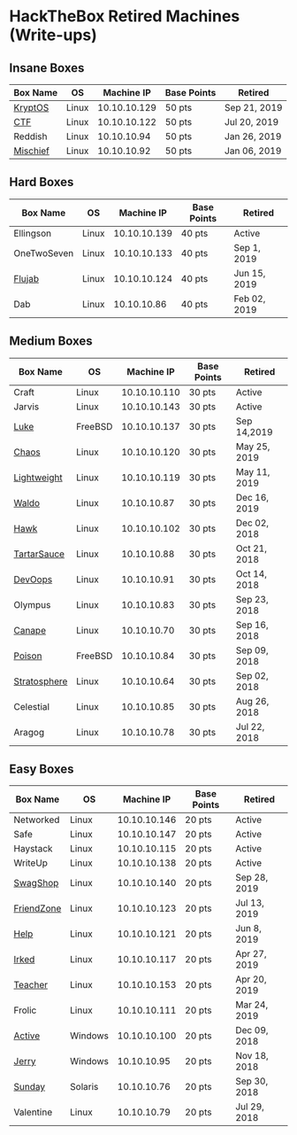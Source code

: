 # HackTheBox Retired Machines (Write-ups)

## Insane Boxes
Box Name | OS | Machine IP | Base Points | Retired
--- | --- | --- | --- | ---
[KryptOS](./boxes/50_04%20-%20Kryptos%20(10.10.10.129)) | Linux | 10.10.10.129 | 50 pts | Sep 21, 2019
[CTF](https://github.com/jebidiah-anthony/htb_ctf) | Linux | 10.10.10.122 | 50 pts | Jul 20, 2019
Reddish | Linux | 10.10.10.94 | 50 pts | Jan 26, 2019
[Mischief](https://hackedthebox.wordpress.com/htb-mischief/) | Linux | 10.10.10.92 | 50 pts | Jan 06, 2019

## Hard Boxes
Box Name | OS | Machine IP | Base Points | Retired
--- | --- | --- | --- | ---
Ellingson | Linux | 10.10.10.139 | 40 pts | Active
OneTwoSeven | Linux | 10.10.10.133 | 40 pts | Sep 1, 2019
[Flujab](https://github.com/jebidiah-anthony/htb_flujab) | Linux | 10.10.10.124 | 40 pts | Jun 15, 2019
Dab | Linux | 10.10.10.86 | 40 pts | Feb 02, 2019

## Medium Boxes
Box Name | OS | Machine IP | Base Points | Retired
--- | --- | --- | --- | ---
Craft | Linux | 10.10.10.110 | 30 pts | Active
Jarvis | Linux | 10.10.10.143 | 30 pts | Active
[Luke](https://github.com/jebidiah-anthony/htb_luke) | FreeBSD | 10.10.10.137 | 30 pts | Sep 14,2019
[Chaos](https://github.com/jebidiah-anthony/htb_chaos) | Linux | 10.10.10.120 | 30 pts | May 25, 2019
[Lightweight](https://github.com/jebidiah-anthony/htb_lightweight) | Linux | 10.10.10.119 | 30 pts | May 11, 2019
[Waldo](https://hackedthebox.wordpress.com/htb-waldo/) | Linux | 10.10.10.87 | 30 pts | Dec 16, 2019
[Hawk](https://hackedthebox.wordpress.com/htb-hawk/) | Linux | 10.10.10.102 | 30 pts | Dec 02, 2018
[TartarSauce](https://hackedthebox.wordpress.com/htb-tartarsauce/) | Linux | 10.10.10.88 | 30 pts | Oct 21, 2018
[DevOops](https://hackedthebox.wordpress.com/htb-dev0ops/) | Linux | 10.10.10.91 | 30 pts | Oct 14, 2018
Olympus | Linux | 10.10.10.83 | 30 pts | Sep 23, 2018
[Canape](https://hackedthebox.wordpress.com/htb-canape/) | Linux | 10.10.10.70 | 30 pts | Sep 16, 2018
[Poison](https://hackedthebox.wordpress.com/htb-poison/) | FreeBSD | 10.10.10.84 | 30 pts | Sep 09, 2018
[Stratosphere](https://hackedthebox.wordpress.com/htb-stratosphere/) | Linux | 10.10.10.64  | 30 pts | Sep 02, 2018
Celestial | Linux | 10.10.10.85 | 30 pts | Aug 26, 2018
Aragog | Linux | 10.10.10.78 | 30 pts | Jul 22, 2018

## Easy Boxes
Box Name | OS | Machine IP | Base Points | Retired
--- | --- | --- | --- | ---
Networked | Linux | 10.10.10.146 | 20 pts | Active
Safe | Linux | 10.10.10.147 | 20 pts | Active
Haystack | Linux | 10.10.10.115 | 20 pts | Active
WriteUp | Linux | 10.10.10.138 | 20 pts | Active
[SwagShop](./boxes/20_10%20-%20SwagShop%20(10.10.10.140)) | Linux | 10.10.10.140 | 20 pts | Sep 28, 2019
[FriendZone](https://github.com/jebidiah-anthony/htb_friendzone) | Linux | 10.10.10.123 | 20 pts | Jul 13, 2019
[Help](https://github.com/jebidiah-anthony/htb_help) | Linux | 10.10.10.121 | 20 pts | Jun 8, 2019
[Irked](https://github.com/jebidiah-anthony/htb_irked) | Linux | 10.10.10.117 | 20 pts | Apr 27, 2019
[Teacher](https://github.com/jebidiah-anthony/htb_teacher) | Linux | 10.10.10.153 | 20 pts | Apr 20, 2019
Frolic | Linux | 10.10.10.111 | 20 pts | Mar 24, 2019
[Active](https://hackedthebox.wordpress.com/htb-active/) | Windows | 10.10.10.100 | 20 pts | Dec 09, 2018
[Jerry](https://hackedthebox.wordpress.com/htb-jerry/) | Windows | 10.10.10.95 | 20 pts | Nov 18, 2018
[Sunday](https://hackedthebox.wordpress.com/htb-sunday/) | Solaris | 10.10.10.76 | 20 pts | Sep 30, 2018
Valentine | Linux | 10.10.10.79 | 20 pts | Jul 29, 2018
